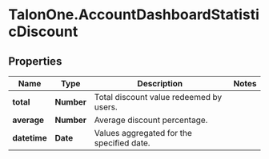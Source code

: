 # TalonOne.AccountDashboardStatisticDiscount

## Properties

Name | Type | Description | Notes
------------ | ------------- | ------------- | -------------
**total** | **Number** | Total discount value redeemed by users. | 
**average** | **Number** | Average discount percentage. | 
**datetime** | **Date** | Values aggregated for the specified date. | 


